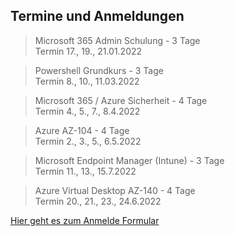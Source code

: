 ## Termine und Anmeldungen

> Microsoft 365 Admin Schulung - 3 Tage  
> Termin 17., 19., 21.01.2022  

> Powershell Grundkurs - 3 Tage  
> Termin 8., 10., 11.03.2022  

> Microsoft 365 / Azure Sicherheit - 4 Tage  
> Termin 4., 5., 7., 8.4.2022  

> Azure AZ-104 - 4 Tage  
> Termin 2., 3., 5., 6.5.2022  

> Microsoft Endpoint Manager (Intune) - 3 Tage  
> Termin 11., 13., 15.7.2022  

> Azure Virtual Desktop AZ-140 - 4 Tage  
> Termin 20., 21., 23., 24.6.2022  

[Hier geht es zum Anmelde Formular](https://forms.office.com/r/XQLbAT43gf)
